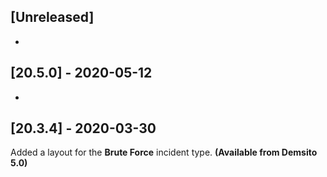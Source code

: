 ## [Unreleased]
-

## [20.5.0] - 2020-05-12
-


## [20.3.4] - 2020-03-30
Added a layout for the **Brute Force** incident type. **(Available from Demsito 5.0)**
